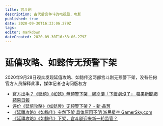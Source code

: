 ```yaml
---
title: 宫斗剧
description: 古代后宫争斗的电视剧、电影
published: true
date: 2020-09-30T16:33:06.279Z
tags: 
editor: markdown
dateCreated: 2020-09-30T16:33:06.279Z
---
```


# 延僖攻略、如懿传无预警下架

2020年9月28日观众发现延僖攻略、如懿传这两部宫斗剧无预警下架，没有任何官方人员解释此事，媒体记者也询问版权方

+ [官方出手？《延禧》《如懿》無預警下架　網崩潰「下飯劇沒了」 蘋果新聞網 蘋果日報](https://web.archive.org/web/20200929081200/https://tw.appledaily.com/entertainment/20200928/6IPRFEQOWBCFJOFTDTX5PB35WA/)
+ [评价《延僖攻略》《如懿传》无预警下架？ - 新·品葱](https://web.archive.org/web/20200930110024/https://pincong.rocks/question/31567)
+ [《延禧攻略》《如懿传》突然下架 具体原因不明 游民星空 GamerSky.com](https://archive.is/65FMn)
+ [《延禧攻略》《如懿传》下架，宫斗剧迎来新一轮监管？](https://web.archive.org/web/20200930121333/https://k.sina.cn/article_6192937794_17120bb4202001du0y.html?from=ent&subch=oent)